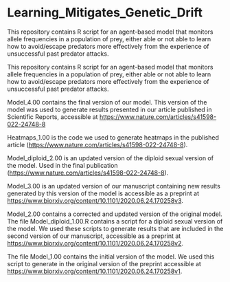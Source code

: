# Learning_Mitigates_Genetic_Drift
This repository contains R script for an agent-based model that monitors allele frequencies in a population of prey, either able or not able to learn how to avoid/escape predators more effectively from the experience of unsuccessful past predator attacks. 

This repository contains R script for an agent-based model that monitors allele frequencies in a population of prey, either able or not able to learn how to avoid/escape predators more effectively from the experience of unsuccessful past predator attacks.

Model_4.00 contains the final version of our model. This version of the model was used to generate results presented in our article published in Scientific Reports, accessible at https://www.nature.com/articles/s41598-022-24748-8

Heatmaps_1.00 is the code we used to generate heatmaps in the published article (https://www.nature.com/articles/s41598-022-24748-8).

Model_diploid_2.00 is an updated version of the diploid sexual version of the model. Used in the final publication (https://www.nature.com/articles/s41598-022-24748-8).

Model_3.00 is an updated version of our manuscript containing new results generated by this version of the model is accessible as a preprint at https://www.biorxiv.org/content/10.1101/2020.06.24.170258v3.

Model_2.00 contains a corrected and updated version of the original model. The file Model_diploid_1.00.R contains a script for a diploid sexual version of the model. We used these scripts to generate results that are included in the second version of our manuscript, accessible as a preprint at https://www.biorxiv.org/content/10.1101/2020.06.24.170258v2.

The file Model_1.00 contains the initial version of the model. We used this script to generate in the original version of the preprint accessible at https://www.biorxiv.org/content/10.1101/2020.06.24.170258v1.


